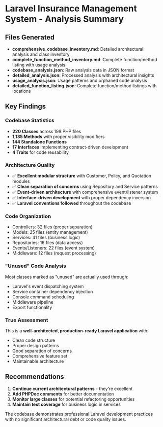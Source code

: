 # Laravel Insurance Management System - Analysis Summary

## Files Generated
- **comprehensive_codebase_inventory.md**: Detailed architectural analysis and class inventory
- **complete_function_method_inventory.md**: Complete function/method listing with usage analysis
- **codebase_analysis.json**: Raw analysis data in JSON format
- **detailed_analysis.json**: Processed analysis with architectural insights
- **usage_analysis.json**: Usage patterns and orphaned code analysis
- **detailed_function_listing.json**: Complete function/method listings with locations

## Key Findings

### Codebase Statistics
- **220 Classes** across 198 PHP files
- **1,135 Methods** with proper visibility modifiers
- **144 Standalone Functions**
- **17 Interfaces** implementing contract-driven development
- **4 Traits** for code reusability

### Architecture Quality
- ✅ **Excellent modular structure** with Customer, Policy, and Quotation modules
- ✅ **Clean separation of concerns** using Repository and Service patterns
- ✅ **Event-driven architecture** with comprehensive event/listener system
- ✅ **Interface-driven development** with proper dependency inversion
- ✅ **Laravel conventions followed** throughout the codebase

### Code Organization
- Controllers: 32 files (proper separation)
- Models: 25 files (entity management)
- Services: 41 files (business logic)
- Repositories: 16 files (data access)
- Events/Listeners: 22 files (event system)
- Middleware: 12 files (request processing)

### "Unused" Code Analysis
Most classes marked as "unused" are actually used through:
- Laravel's event dispatching system
- Service container dependency injection
- Console command scheduling
- Middleware pipeline
- Export functionality

### True Assessment
This is a **well-architected, production-ready Laravel application** with:
- Clean code structure
- Proper design patterns
- Good separation of concerns
- Comprehensive feature set
- Maintainable architecture

## Recommendations
1. **Continue current architectural patterns** - they're excellent
2. **Add PHPDoc comments** for better documentation
3. **Monitor large classes** for potential refactoring opportunities
4. **Maintain test coverage** for business logic in services

The codebase demonstrates professional Laravel development practices with no significant architectural debt or code quality issues.